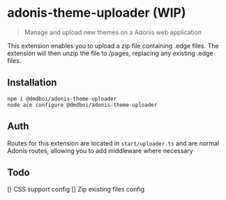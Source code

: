 # adonis-theme-uploader (WIP)
> Manage and upload new themes on a Adonis web application

This extension enables you to upload a zip file containing .edge files. 
The extension will then unzip the file to /pages, replacing any existing .edge files.

## Installation

```
npm i @dmdboi/adonis-theme-uploader
node ace configure @dmdboi/adonis-theme-uploader
```

## Auth

Routes for this extension are located in ``start/uploader.ts`` and are normal Adonis routes, allowing you to add middleware where necessary

## Todo

[] CSS support config
[] Zip existing files config

[npm-image]: https://img.shields.io/npm/v/extension.svg?style=for-the-badge&logo=npm
[npm-url]: https://npmjs.org/package/extension "npm"

[license-image]: https://img.shields.io/npm/l/extension?color=blueviolet&style=for-the-badge
[license-url]: LICENSE.md "license"

[typescript-image]: https://img.shields.io/badge/Typescript-294E80.svg?style=for-the-badge&logo=typescript
[typescript-url]:  "typescript"
